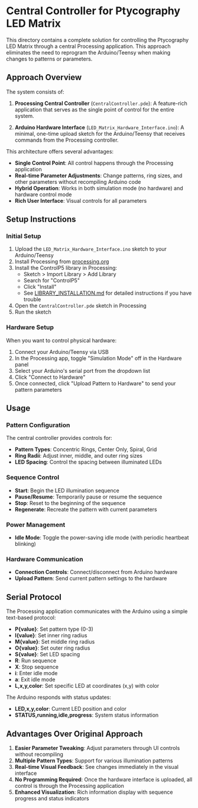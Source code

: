 # Central Controller for Ptycography LED Matrix

This directory contains a complete solution for controlling the Ptycography LED Matrix through a central Processing application. This approach eliminates the need to reprogram the Arduino/Teensy when making changes to patterns or parameters.

## Approach Overview

The system consists of:

1. **Processing Central Controller** (`CentralController.pde`): A feature-rich application that serves as the single point of control for the entire system.

2. **Arduino Hardware Interface** (`LED_Matrix_Hardware_Interface.ino`): A minimal, one-time upload sketch for the Arduino/Teensy that receives commands from the Processing controller.

This architecture offers several advantages:

- **Single Control Point**: All control happens through the Processing application
- **Real-time Parameter Adjustments**: Change patterns, ring sizes, and other parameters without recompiling Arduino code
- **Hybrid Operation**: Works in both simulation mode (no hardware) and hardware control mode
- **Rich User Interface**: Visual controls for all parameters

## Setup Instructions

### Initial Setup

1. Upload the `LED_Matrix_Hardware_Interface.ino` sketch to your Arduino/Teensy
2. Install Processing from [processing.org](https://processing.org/)
3. Install the ControlP5 library in Processing:
   - Sketch > Import Library > Add Library
   - Search for "ControlP5"
   - Click "Install"
   - See [LIBRARY_INSTALLATION.md](LIBRARY_INSTALLATION.md) for detailed instructions if you have trouble
4. Open the `CentralController.pde` sketch in Processing
5. Run the sketch

### Hardware Setup

When you want to control physical hardware:

1. Connect your Arduino/Teensy via USB
2. In the Processing app, toggle "Simulation Mode" off in the Hardware panel
3. Select your Arduino's serial port from the dropdown list
4. Click "Connect to Hardware"
5. Once connected, click "Upload Pattern to Hardware" to send your pattern parameters

## Usage

### Pattern Configuration

The central controller provides controls for:

- **Pattern Types**: Concentric Rings, Center Only, Spiral, Grid
- **Ring Radii**: Adjust inner, middle, and outer ring sizes
- **LED Spacing**: Control the spacing between illuminated LEDs

### Sequence Control

- **Start**: Begin the LED illumination sequence
- **Pause/Resume**: Temporarily pause or resume the sequence
- **Stop**: Reset to the beginning of the sequence
- **Regenerate**: Recreate the pattern with current parameters

### Power Management

- **Idle Mode**: Toggle the power-saving idle mode (with periodic heartbeat blinking)

### Hardware Communication

- **Connection Controls**: Connect/disconnect from Arduino hardware
- **Upload Pattern**: Send current pattern settings to the hardware

## Serial Protocol

The Processing application communicates with the Arduino using a simple text-based protocol:

- **P{value}**: Set pattern type (0-3)
- **I{value}**: Set inner ring radius
- **M{value}**: Set middle ring radius
- **O{value}**: Set outer ring radius
- **S{value}**: Set LED spacing
- **R**: Run sequence
- **X**: Stop sequence
- **i**: Enter idle mode
- **a**: Exit idle mode
- **L,x,y,color**: Set specific LED at coordinates (x,y) with color

The Arduino responds with status updates:

- **LED,x,y,color**: Current LED position and color
- **STATUS,running,idle,progress**: System status information

## Advantages Over Original Approach

1. **Easier Parameter Tweaking**: Adjust parameters through UI controls without recompiling
2. **Multiple Pattern Types**: Support for various illumination patterns
3. **Real-time Visual Feedback**: See changes immediately in the visual interface
4. **No Programming Required**: Once the hardware interface is uploaded, all control is through the Processing application
5. **Enhanced Visualization**: Rich information display with sequence progress and status indicators